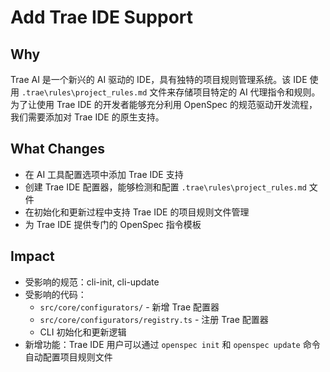 # Add Trae IDE Support

## Why

Trae AI 是一个新兴的 AI 驱动的 IDE，具有独特的项目规则管理系统。该 IDE 使用 `.trae\rules\project_rules.md` 文件来存储项目特定的 AI 代理指令和规则。为了让使用 Trae IDE 的开发者能够充分利用 OpenSpec 的规范驱动开发流程，我们需要添加对 Trae IDE 的原生支持。

## What Changes

- 在 AI 工具配置选项中添加 Trae IDE 支持
- 创建 Trae IDE 配置器，能够检测和配置 `.trae\rules\project_rules.md` 文件
- 在初始化和更新过程中支持 Trae IDE 的项目规则文件管理
- 为 Trae IDE 提供专门的 OpenSpec 指令模板

## Impact

- 受影响的规范：cli-init, cli-update
- 受影响的代码：
  - `src/core/configurators/` - 新增 Trae 配置器
  - `src/core/configurators/registry.ts` - 注册 Trae 配置器
  - CLI 初始化和更新逻辑
- 新增功能：Trae IDE 用户可以通过 `openspec init` 和 `openspec update` 命令自动配置项目规则文件